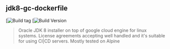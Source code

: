 ## jdk8-gc-dockerfile

[![Build tag](https://images.microbadger.com/badges/image/theteslaa/oracle-jdk8-dockerfile.svg)
[![Build Version](https://images.microbadger.com/badges/version/theteslaa/oracle-jdk8-dockerfile.svg)

> Oracle JDK 8 installer on top of google cloud engine for linux systems.
> License agreements accepting well handled and it's suitable for using CI|CD servers.
> Mostly tested on Alpine
